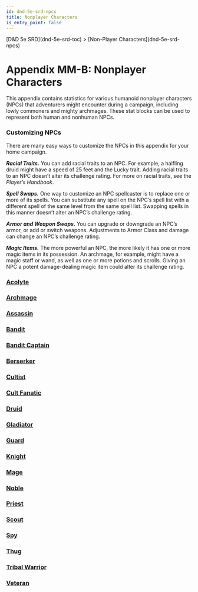 ```yaml
---
id: dnd-5e-srd-npcs
title: Nonplayer Characters
is_entry_point: false
---
```


<breadcrumb>
[D&D 5e SRD](dnd-5e-srd-toc) > [Non-Player Characters](dnd-5e-srd-npcs)
</breadcrumb>

# Appendix MM-B: Nonplayer Characters

This appendix contains statistics for various humanoid nonplayer characters (NPCs) that adventurers might encounter during a campaign, including lowly commoners and mighty archmages. These stat blocks can be used to represent both human and nonhuman NPCs.

### Customizing NPCs

There are many easy ways to customize the NPCs in this appendix for your home campaign.

***Racial Traits.*** You can add racial traits to an NPC. For example, a halfling druid might have a speed of 25 feet and the Lucky trait. Adding racial traits to an NPC doesn’t alter its challenge rating. For more on racial traits, see the *Player’s Handbook*.

***Spell Swaps.*** One way to customize an NPC spellcaster is to replace one or more of its spells. You can substitute any spell on the NPC’s spell list with a different spell of the same level from the same spell list. Swapping spells in this manner doesn’t alter an NPC’s challenge rating.

***Armor and Weapon Swaps.*** You can upgrade or downgrade an NPC’s armor, or add or switch weapons. Adjustments to Armor Class and damage can change an NPC’s challenge rating.

***Magic Items.*** The more powerful an NPC, the more likely it has one or more magic items in its possession. An archmage, for example, might have a magic staff or wand, as well as one or more potions and scrolls. Giving an NPC a potent damage-dealing magic item could alter its challenge rating.

### [Acolyte](dnd-5e-srd-npcs-acolyte)
### [Archmage](dnd-5e-srd-npcs-archmage)
### [Assassin](dnd-5e-srd-npcs-assassin)
### [Bandit](dnd-5e-srd-npcs-bandit)
### [Bandit Captain](dnd-5e-srd-npcs-bandit-captain)
### [Berserker](dnd-5e-srd-npcs-berserker)
### [Cultist](dnd-5e-srd-npcs-cultist)
### [Cult Fanatic](dnd-5e-srd-npcs-cult-fanatic)
### [Druid](dnd-5e-srd-npcs-druid)
### [Gladiator](dnd-5e-srd-npcs-gladiator)
### [Guard](dnd-5e-srd-npcs-guard)
### [Knight](dnd-5e-srd-npcs-knight)
### [Mage](dnd-5e-srd-npcs-mage)
### [Noble](dnd-5e-srd-npcs-noble)
### [Priest](dnd-5e-srd-npcs-priest)
### [Scout](dnd-5e-srd-npcs-scout)
### [Spy](dnd-5e-srd-npcs-spy)
### [Thug](dnd-5e-srd-npcs-thug)
### [Tribal Warrior](dnd-5e-srd-npcs-tribal-warrior)
### [Veteran](dnd-5e-srd-npcs-veteran)

